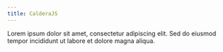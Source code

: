 ```yaml
---
title: CalderaJS
---
```


Lorem ipsum dolor sit amet, consectetur adipiscing elit. Sed do eiusmod tempor incididunt ut labore et dolore magna aliqua.
